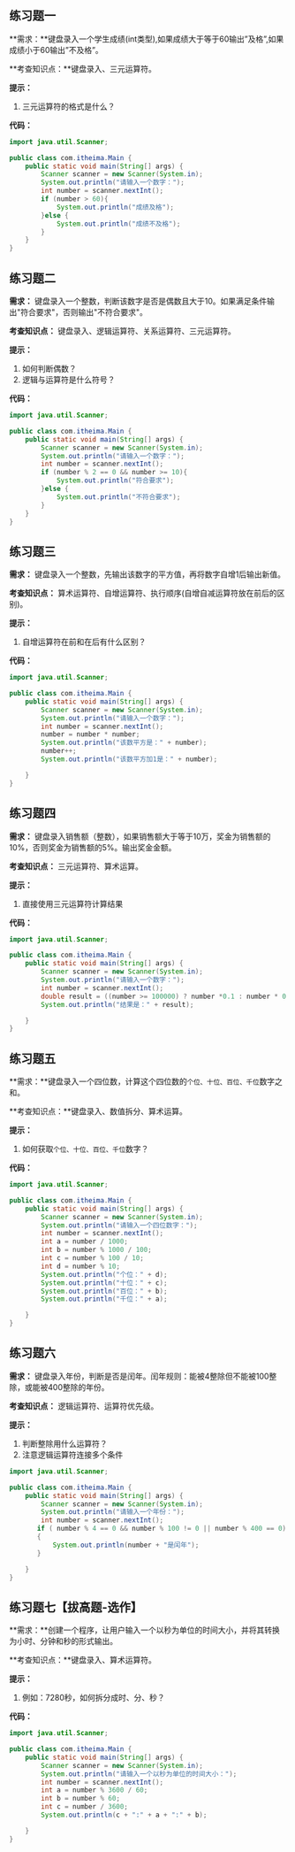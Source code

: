 ## 练习题一

**需求：**键盘录入一个学生成绩(int类型),如果成绩大于等于60输出”及格”,如果成绩小于60输出”不及格”。

**考查知识点：**键盘录入、三元运算符。

**提示：**

1. 三元运算符的格式是什么？

**代码：**

```java
import java.util.Scanner;

public class com.itheima.Main {
    public static void main(String[] args) {
        Scanner scanner = new Scanner(System.in);
        System.out.println("请输入一个数字：");
        int number = scanner.nextInt();
        if (number > 60){
            System.out.println("成绩及格");
        }else {
            System.out.println("成绩不及格");
        }
    }
}
```



## 练习题二

**需求：** 键盘录入一个整数，判断该数字是否是偶数且大于10。如果满足条件输出"符合要求"，否则输出"不符合要求"。

**考查知识点：** 键盘录入、逻辑运算符、关系运算符、三元运算符。

**提示：**

1. 如何判断偶数？
2. 逻辑与运算符是什么符号？

**代码：**

```java
import java.util.Scanner;

public class com.itheima.Main {
    public static void main(String[] args) {
        Scanner scanner = new Scanner(System.in);
        System.out.println("请输入一个数字：");
        int number = scanner.nextInt();
        if (number % 2 == 0 && number >= 10){
            System.out.println("符合要求");
        }else {
            System.out.println("不符合要求");
        }
    }
}
```

## 练习题三

**需求：** 键盘录入一个整数，先输出该数字的平方值，再将数字自增1后输出新值。

**考查知识点：** 算术运算符、自增运算符、执行顺序(自增自减运算符放在前后的区别)。

**提示：**

1. 自增运算符在前和在后有什么区别？

**代码：**

```java
import java.util.Scanner;

public class com.itheima.Main {
    public static void main(String[] args) {
        Scanner scanner = new Scanner(System.in);
        System.out.println("请输入一个数字：");
        int number = scanner.nextInt();
        number = number * number;
        System.out.println("该数平方是：" + number);
        number++;
        System.out.println("该数平方加1是：" + number);

    }
}
```

## 练习题四

**需求：** 键盘录入销售额（整数），如果销售额大于等于10万，奖金为销售额的10%，否则奖金为销售额的5%。输出奖金金额。

**考查知识点：** 三元运算符、算术运算。

**提示：**

1. 直接使用三元运算符计算结果

**代码：**

```java
import java.util.Scanner;

public class com.itheima.Main {
    public static void main(String[] args) {
        Scanner scanner = new Scanner(System.in);
        System.out.println("请输入一个数字：");
        int number = scanner.nextInt();
        double result = ((number >= 100000) ? number *0.1 : number * 0.05);
        System.out.println("结果是：" + result);

    }
}
```



## 练习题五

**需求：**键盘录入一个四位数，计算这个四位数的`个位、十位、百位、千位`数字之和。

**考查知识点：**键盘录入、数值拆分、算术运算。

**提示：**

1. 如何获取`个位、十位、百位、千位`数字？

**代码：**

```java
import java.util.Scanner;

public class com.itheima.Main {
    public static void main(String[] args) {
        Scanner scanner = new Scanner(System.in);
        System.out.println("请输入一个四位数字：");
        int number = scanner.nextInt();
        int a = number / 1000;
        int b = number % 1000 / 100;
        int c = number % 100 / 10;
        int d = number % 10;
        System.out.println("个位：" + d);
        System.out.println("十位：" + c);
        System.out.println("百位：" + b);
        System.out.println("千位：" + a);

    }
}
```

## 练习题六

**需求：** 键盘录入年份，判断是否是闰年。闰年规则：能被4整除但不能被100整除，或能被400整除的年份。

**考查知识点：** 逻辑运算符、运算符优先级。

**提示：**

1. 判断整除用什么运算符？
2. 注意逻辑运算符连接多个条件

```java
import java.util.Scanner;

public class com.itheima.Main {
    public static void main(String[] args) {
        Scanner scanner = new Scanner(System.in);
        System.out.println("请输入一个年份：");
        int number = scanner.nextInt();
       if ( number % 4 == 0 && number % 100 != 0 || number % 400 == 0)
       {
           System.out.println(number + "是闰年");
       }

    }
}
```

## 练习题七【拔高题-选作】

**需求：**创建一个程序，让用户输入一个以秒为单位的时间大小，并将其转换为小时、分钟和秒的形式输出。

**考查知识点：**键盘录入、算术运算符。

**提示：**

1. 例如：7280秒，如何拆分成时、分、秒？

**代码：**

```java
import java.util.Scanner;

public class com.itheima.Main {
    public static void main(String[] args) {
        Scanner scanner = new Scanner(System.in);
        System.out.println("请输入一个以秒为单位的时间大小：");
        int number = scanner.nextInt();
        int a = number % 3600 / 60;
        int b = number % 60;
        int c = number / 3600;
        System.out.println(c + ":" + a + ":" + b);

    }
}
```

